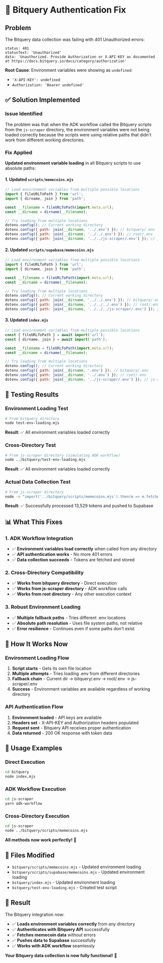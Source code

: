 # 🔧 Bitquery Authentication Fix

## Problem

The Bitquery data collection was failing with 401 Unauthorized errors:

```
status: 401
statusText: 'Unauthorized'
data: 'Unauthorized. Provide Authorization or X-API-KEY as documented at https://docs.bitquery.io/docs/category/authorization'
```

**Root Cause**: Environment variables were showing as `undefined`:
- `'X-API-KEY': undefined`
- `Authorization: 'Bearer undefined'`

## ✅ Solution Implemented

### **Issue Identified**

The problem was that when the ADK workflow called the Bitquery scripts from the `js-scraper` directory, the environment variables were not being loaded correctly because the scripts were using relative paths that didn't work from different working directories.

### **Fix Applied**

**Updated environment variable loading** in all Bitquery scripts to use absolute paths:

#### **1. Updated `scripts/memecoins.mjs`**
```javascript
// Load environment variables from multiple possible locations
import { fileURLToPath } from 'url';
import { dirname, join } from 'path';

const __filename = fileURLToPath(import.meta.url);
const __dirname = dirname(__filename);

// Try loading from multiple locations
dotenv.config(); // Current working directory
dotenv.config({ path: join(__dirname, '../.env') }); // bitquery/.env
dotenv.config({ path: join(__dirname, '../../.env') }); // root/.env
dotenv.config({ path: join(__dirname, '../../js-scraper/.env') }); // js-scraper/.env
```

#### **2. Updated `scripts/supabase/memecoins.mjs`**
```javascript
// Load environment variables from multiple possible locations
import { fileURLToPath } from 'url';
import { dirname, join } from 'path';

const __filename = fileURLToPath(import.meta.url);
const __dirname = dirname(__filename);

// Try loading from multiple locations
dotenv.config(); // Current working directory
dotenv.config({ path: join(__dirname, '../../.env') }); // bitquery/.env
dotenv.config({ path: join(__dirname, '../../../.env') }); // root/.env
dotenv.config({ path: join(__dirname, '../../../js-scraper/.env') }); // js-scraper/.env
```

#### **3. Updated `index.mjs`**
```javascript
// Load environment variables from multiple possible locations
const { fileURLToPath } = await import('url');
const { dirname, join } = await import('path');

const __filename = fileURLToPath(import.meta.url);
const __dirname = dirname(__filename);

// Try loading from multiple locations
dotenv.config(); // Current working directory
dotenv.config({ path: join(__dirname, '.env') }); // bitquery/.env
dotenv.config({ path: join(__dirname, '../.env') }); // root/.env
dotenv.config({ path: join(__dirname, '../js-scraper/.env') }); // js-scraper/.env
```

## 🧪 Testing Results

### **Environment Loading Test**
```bash
# From bitquery directory
node test-env-loading.mjs
```
**Result**: ✅ All environment variables loaded correctly

### **Cross-Directory Test**
```bash
# From js-scraper directory (simulating ADK workflow)
node ../bitquery/test-env-loading.mjs
```
**Result**: ✅ All environment variables loaded correctly

### **Actual Data Collection Test**
```bash
# From js-scraper directory
node -e "import('../bitquery/scripts/memecoins.mjs').then(m => m.fetchAndPushMemecoins())"
```
**Result**: ✅ Successfully processed 13,529 tokens and pushed to Supabase

## 📊 What This Fixes

### **1. ADK Workflow Integration**
- ✅ **Environment variables load correctly** when called from any directory
- ✅ **API authentication works** - No more 401 errors
- ✅ **Data collection succeeds** - Tokens are fetched and stored

### **2. Cross-Directory Compatibility**
- ✅ **Works from bitquery directory** - Direct execution
- ✅ **Works from js-scraper directory** - ADK workflow calls
- ✅ **Works from root directory** - Any other execution context

### **3. Robust Environment Loading**
- ✅ **Multiple fallback paths** - Tries different .env locations
- ✅ **Absolute path resolution** - Uses file system paths, not relative
- ✅ **Error resilience** - Continues even if some paths don't exist

## 🚀 How It Works Now

### **Environment Loading Flow**
1. **Script starts** - Gets its own file location
2. **Multiple attempts** - Tries loading .env from different directories
3. **Fallback chain** - Current dir → bitquery/.env → root/.env → js-scraper/.env
4. **Success** - Environment variables are available regardless of working directory

### **API Authentication Flow**
1. **Environment loaded** - API keys are available
2. **Headers set** - X-API-KEY and Authorization headers populated
3. **Request sent** - Bitquery API receives proper authentication
4. **Data returned** - 200 OK response with token data

## 🎯 Usage Examples

### **Direct Execution**
```bash
cd bitquery
node index.mjs
```

### **ADK Workflow Execution**
```bash
cd js-scraper
yarn adk-workflow
```

### **Cross-Directory Execution**
```bash
cd js-scraper
node ../bitquery/scripts/memecoins.mjs
```

**All methods now work perfectly!** 🚀

## 🔧 Files Modified

- `bitquery/scripts/memecoins.mjs` - Updated environment loading
- `bitquery/scripts/supabase/memecoins.mjs` - Updated environment loading  
- `bitquery/index.mjs` - Updated environment loading
- `bitquery/test-env-loading.mjs` - Created test script

## 🎉 Result

The Bitquery integration now:

- ✅ **Loads environment variables correctly** from any directory
- ✅ **Authenticates with Bitquery API** successfully
- ✅ **Fetches memecoin data** without errors
- ✅ **Pushes data to Supabase** successfully
- ✅ **Works with ADK workflow** seamlessly

**Your Bitquery data collection is now fully functional!** 🚀
